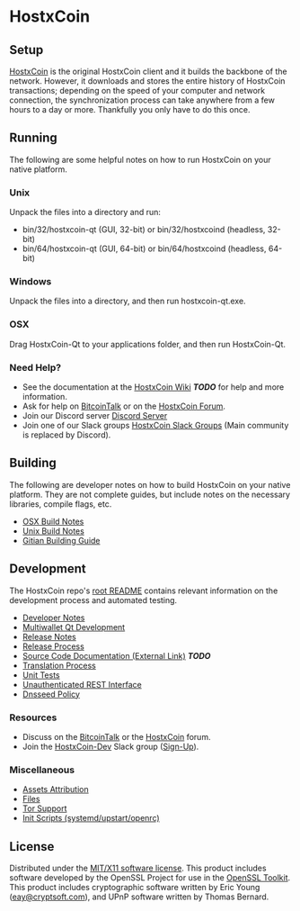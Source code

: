 HostxCoin
=====================

Setup
---------------------
[HostxCoin](http://hostxcoin.online/wallet) is the original HostxCoin client and it builds the backbone of the network. However, it downloads and stores the entire history of HostxCoin transactions; depending on the speed of your computer and network connection, the synchronization process can take anywhere from a few hours to a day or more. Thankfully you only have to do this once.

Running
---------------------
The following are some helpful notes on how to run HostxCoin on your native platform.

### Unix

Unpack the files into a directory and run:

- bin/32/hostxcoin-qt (GUI, 32-bit) or bin/32/hostxcoind (headless, 32-bit)
- bin/64/hostxcoin-qt (GUI, 64-bit) or bin/64/hostxcoind (headless, 64-bit)

### Windows

Unpack the files into a directory, and then run hostxcoin-qt.exe.

### OSX

Drag HostxCoin-Qt to your applications folder, and then run HostxCoin-Qt.

### Need Help?

* See the documentation at the [HostxCoin Wiki](https://en.bitcoin.it/wiki/Main_Page) ***TODO***
for help and more information.
* Ask for help on [BitcoinTalk](https://bitcointalk.org/index.php?topic=1262920.0) or on the [HostxCoin Forum](http://forum.hostxcoin.online/).
* Join our Discord server [Discord Server](https://discord.hostxcoin.online)
* Join one of our Slack groups [HostxCoin Slack Groups](https://hostxcoin.online/slack-logins/) (Main community is replaced by Discord).

Building
---------------------
The following are developer notes on how to build HostxCoin on your native platform. They are not complete guides, but include notes on the necessary libraries, compile flags, etc.

- [OSX Build Notes](build-osx.md)
- [Unix Build Notes](build-unix.md)
- [Gitian Building Guide](gitian-building.md)

Development
---------------------
The HostxCoin repo's [root README](https://github.com/HostxCoin-Project/HostxCoin/blob/master/README.md) contains relevant information on the development process and automated testing.

- [Developer Notes](developer-notes.md)
- [Multiwallet Qt Development](multiwallet-qt.md)
- [Release Notes](release-notes.md)
- [Release Process](release-process.md)
- [Source Code Documentation (External Link)](https://dev.visucore.com/bitcoin/doxygen/) ***TODO***
- [Translation Process](translation_process.md)
- [Unit Tests](unit-tests.md)
- [Unauthenticated REST Interface](REST-interface.md)
- [Dnsseed Policy](dnsseed-policy.md)

### Resources

* Discuss on the [BitcoinTalk](https://bitcointalk.org/index.php?topic=1262920.0) or the [HostxCoin](http://forum.hostxcoin.online/) forum.
* Join the [HostxCoin-Dev](https://hostxcoin-dev.slack.com/) Slack group ([Sign-Up](https://hostxcoin-dev.herokuapp.com/)).

### Miscellaneous
- [Assets Attribution](assets-attribution.md)
- [Files](files.md)
- [Tor Support](tor.md)
- [Init Scripts (systemd/upstart/openrc)](init.md)

License
---------------------
Distributed under the [MIT/X11 software license](http://www.opensource.org/licenses/mit-license.php).
This product includes software developed by the OpenSSL Project for use in the [OpenSSL Toolkit](https://www.openssl.org/). This product includes
cryptographic software written by Eric Young ([eay@cryptsoft.com](mailto:eay@cryptsoft.com)), and UPnP software written by Thomas Bernard.
